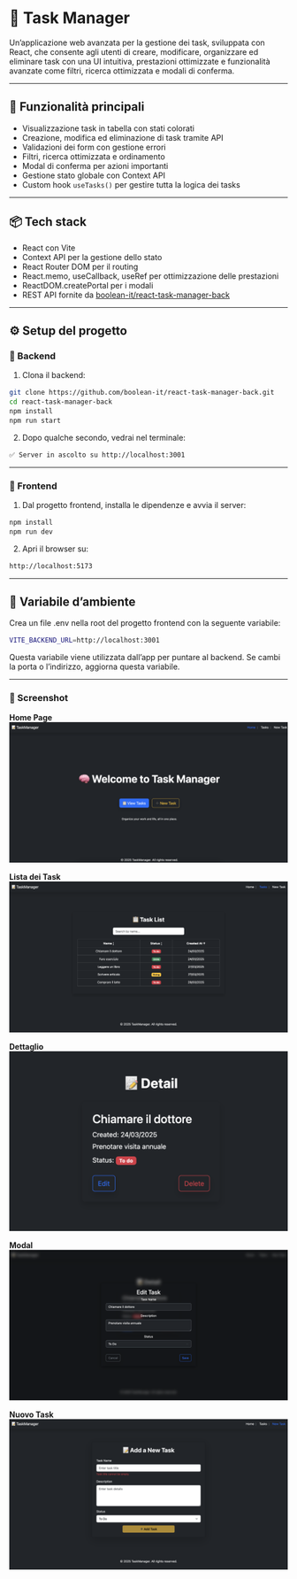 # 🧠 Task Manager

Un’applicazione web avanzata per la gestione dei task, sviluppata con React, che consente agli utenti di creare, modificare, organizzare ed eliminare task con una UI intuitiva, prestazioni ottimizzate e funzionalità avanzate come filtri, ricerca ottimizzata e modali di conferma.

---

## 🚀 Funzionalità principali

- Visualizzazione task in tabella con stati colorati  
- Creazione, modifica ed eliminazione di task tramite API  
- Validazioni dei form con gestione errori  
- Filtri, ricerca ottimizzata e ordinamento  
- Modal di conferma per azioni importanti  
- Gestione stato globale con Context API  
- Custom hook `useTasks()` per gestire tutta la logica dei tasks 

---

## 📦 Tech stack

- React con Vite  
- Context API per la gestione dello stato  
- React Router DOM per il routing  
- React.memo, useCallback, useRef per ottimizzazione delle prestazioni  
- ReactDOM.createPortal per i modali  
- REST API fornite da [boolean-it/react-task-manager-back](https://github.com/boolean-it/react-task-manager-back)  

---

## ⚙️ Setup del progetto

### 🔁 Backend

1. Clona il backend:

```bash
git clone https://github.com/boolean-it/react-task-manager-back.git
cd react-task-manager-back
npm install
npm run start
```

2.	Dopo qualche secondo, vedrai nel terminale:
```bash
✅ Server in ascolto su http://localhost:3001
```
---


### 🚀 Frontend
1.	Dal progetto frontend, installa le dipendenze e avvia il server:
```bash
npm install
npm run dev
```

2.	Apri il browser su:
```bash
http://localhost:5173
```
---

## 🔧 Variabile d’ambiente

Crea un file .env nella root del progetto frontend con la seguente variabile:
```bash
VITE_BACKEND_URL=http://localhost:3001
```

Questa variabile viene utilizzata dall’app per puntare al backend. Se cambi la porta o l’indirizzo, aggiorna questa variabile.

---
### 📸 Screenshot

**Home Page**
![Home Page](src/screenshots/Homepage.png)

**Lista dei Task**
![Task List](src/screenshots/TaskList.png)

**Dettaglio**
![Detail](src/screenshots/Detail.png)

**Modal**
![Modal](src/screenshots/Modal.png)

**Nuovo Task**
![NewTask](src/screenshots/NewTask.png)